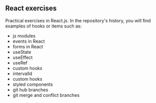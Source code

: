 ## **React exercises**


Practical exercises in React.js. In the repository's history, you will find examples of hooks or items such as:

- js modules
- events in React
- forms in React
- useState
- useEffect
- useRef
- custom hooks
- intervalId
- custom hooks
- styled components
- git hub branches
- git merge and conflict branches
